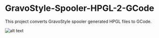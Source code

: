 # GravoStyle-Spooler-HPGL-2-GCode
This project converts GravoStyle spooler generated HPGL files to GCode.

![alt text](https://chrisandriessen.nl/web/img/gs.gif)
